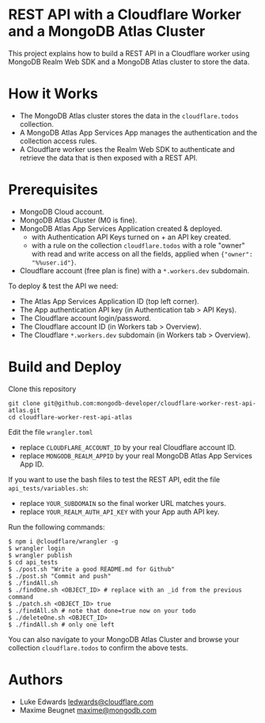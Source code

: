 # REST API with a Cloudflare Worker and a MongoDB Atlas Cluster

This project explains how to build a REST API in a Cloudflare worker using MongoDB Realm Web SDK and a MongoDB Atlas cluster to store the data.

# How it Works

- The MongoDB Atlas cluster stores the data in the `cloudflare.todos` collection.
- A MongoDB Atlas App Services App manages the authentication and the collection access rules.
- A Cloudflare worker uses the Realm Web SDK to authenticate and retrieve the data that is then exposed with a REST API.

# Prerequisites

- MongoDB Cloud account.
- MongoDB Atlas Cluster (M0 is fine).
- MongoDB Atlas App Services Application created & deployed.
  - with Authentication API Keys turned on + an API key created.
  - with a rule on the collection `cloudflare.todos` with a role "owner" with read and write access on all the fields, applied when `{"owner": "%%user.id"}`.
- Cloudflare account (free plan is fine) with a `*.workers.dev` subdomain.

To deploy & test the API we need:
- The Atlas App Services Application ID (top left corner).
- The App authentication API key (in Authentication tab > API Keys).
- The Cloudflare account login/password.
- The Cloudflare account ID (in Workers tab > Overview).
- The Cloudflare `*.workers.dev` subdomain (in Workers tab > Overview).

# Build and Deploy

Clone this repository
```shell
git clone git@github.com:mongodb-developer/cloudflare-worker-rest-api-atlas.git
cd cloudflare-worker-rest-api-atlas
```

Edit the file `wrangler.toml`
- replace `CLOUDFLARE_ACCOUNT_ID` by your real Cloudflare account ID.
- replace `MONGODB_REALM_APPID` by your real MongoDB Atlas App Services App ID.

If you want to use the bash files to test the REST API, edit the file `api_tests/variables.sh`:
- replace `YOUR_SUBDOMAIN` so the final worker URL matches yours.
- replace `YOUR_REALM_AUTH_API_KEY` with your App auth API key.

Run the following commands:

```shell
$ npm i @cloudflare/wrangler -g
$ wrangler login
$ wrangler publish
$ cd api_tests
$ ./post.sh "Write a good README.md for Github"
$ ./post.sh "Commit and push"
$ ./findAll.sh
$ ./findOne.sh <OBJECT_ID> # replace with an _id from the previous command
$ ./patch.sh <OBJECT_ID> true
$ ./findAll.sh # note that done=true now on your todo
$ ./deleteOne.sh <OBJECT_ID>
$ ./findAll.sh # only one left
```

You can also navigate to your MongoDB Atlas Cluster and browse your collection `cloudflare.todos` to confirm the above tests.

# Authors

- Luke Edwards <ledwards@cloudflare.com>
- Maxime Beugnet <maxime@mongodb.com>
